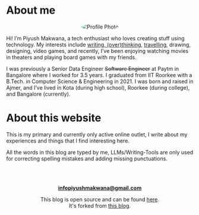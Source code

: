 

# About me

<div style="display: flex; justify-content: center;">
    <img title="Profile Photo" alt="Profile Photo" src="../../assets/profile_photo.png" style="max-width: 200px; border-radius: 50%;">
</div>

Hi! I’m Piyush Makwana, a tech enthusiast who loves creating stuff using technology. My interests include [writing, (over)thinking](/tag/thoughts), [travelling](/tag/travel-log), drawing, designing, video games, and recently, I’ve been enjoying watching movies in theaters and playing board games with my friends.

I was previously a Senior Data Engineer ~~Software Engineer~~ at Paytm in Bangalore where I worked for 3.5 years. I graduated from IIT Roorkee with a B.Tech. in Computer Science & Engineering in 2021. I was born and raised in Ajmer, and I’ve lived in Kota (during high school), Roorkee (during college), and Bangalore (currently).



# About this website

This is my primary and currently only active online outlet, I write about my experiences and things that I find interesting here. <br>

All the words in this blog are typed by me, LLMs/Writing-Tools are only used for correcting spelling mistakes and adding missing punctuations.

<br>
<br>

<div style="text-align: center;">

[**infopiyushmakwana@gmail.com**](mailto:infopiyushmakwana@gmail.com) 

This blog is open source and can be found [here](https://github.com/Piyush811999/blog). \
It's forked from [this blog](https://github.com/cassidoo/blahg).

</div>